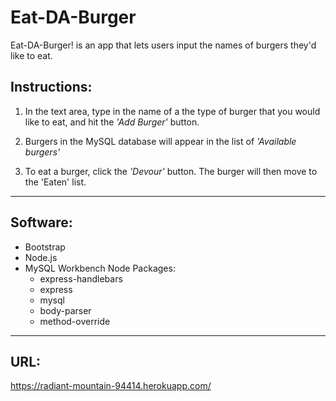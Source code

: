 # Eat-DA-Burger

Eat-DA-Burger! is an app that lets users input the names of burgers they'd like to eat.

## Instructions:

1. In the text area, type in the name of a the type of burger that you would like to eat, and hit the _'Add Burger'_ button.

 2. Burgers in the MySQL database will appear in the list of _'Available burgers'_

3. To eat a burger, click the _'Devour'_ button.  The burger will then move to the 'Eaten' list.

---
## Software:

* Bootstrap
* Node.js
* MySQL Workbench
    Node Packages:
    * express-handlebars 
    * express
    * mysql  
    * body-parser 
    * method-override 
---
## URL:
https://radiant-mountain-94414.herokuapp.com/
